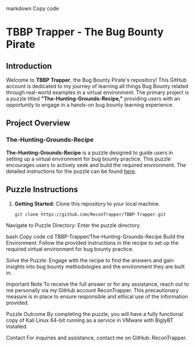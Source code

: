 markdown
Copy code
# TBBP Trapper - The Bug Bounty Pirate

## Introduction

Welcome to **TBBP Trapper**, the Bug Bounty Pirate's repository! This GitHub account is dedicated to my journey of learning all things Bug Bounty related through real-world examples in a virtual environment. The primary project is a puzzle titled **"The-Hunting-Grounds-Recipe,"** providing users with an opportunity to engage in a hands-on bug bounty learning experience.

## Project Overview

### The-Hunting-Grounds-Recipe

**The-Hunting-Grounds-Recipe** is a puzzle designed to guide users in setting up a virtual environment for bug bounty practice. This puzzle encourages users to actively seek and build the required environment. The detailed instructions for the puzzle can be found [here](https://recontrapper.github.io/The-Hunting-Grounds-Recipe/).

## Puzzle Instructions

1. **Getting Started:** Clone this repository to your local machine.

   ```bash
   git clone https://github.com/ReconTrapper/TBBP-Trapper.git
Navigate to Puzzle Directory: Enter the puzzle directory.

bash
Copy code
cd TBBP-Trapper/The-Hunting-Grounds-Recipe
Build the Environment: Follow the provided instructions in the recipe to set up the required virtual environment for bug bounty practice.

Solve the Puzzle: Engage with the recipe to find the answers and gain insights into bug bounty methodologies and the environment they are built in.

Important Note
To receive the full answer or for any assistance, reach out to me personally via my GitHub account ReconTrapper. This precautionary measure is in place to ensure responsible and ethical use of the information provided.

Puzzle Outcome
By completing the puzzle, you will have a fully functional copy of Kali Linux 64-bit running as a service in VMware with BiglyBT installed.

Contact
For inquiries and assistance, contact me on GitHub: ReconTrapper.
